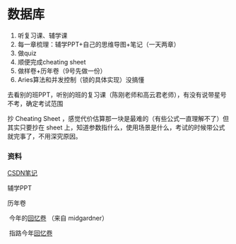 # 数据库

1. 听复习课、辅学课
1. 每一章梳理：辅学PPT+自己的思维导图+笔记（一天两章）
1. 做quiz
1. 顺便完成cheating sheet
1. 做样卷+历年卷（9号先做一份）
1. Aries算法和并发控制（锁的具体实现）没搞懂

去看别的班PPT，听别的班的复习课（陈刚老师和高云君老师），有没有说带星号不考，确定考试范围

抄 Cheating Sheet ，感觉代价估算那一块是最难的（有些公式一直理解不了）但其实只要抄在 sheet 上，知道参数指什么，使用场景是什么，考试的时候带公式就完事了，不用深究原因。

### 资料

[CSDN笔记](http://blog.csdn.net/weixin_45243288/category_11481458.html)

辅学PPT

历年卷

​	今年的[回忆卷](http://www-cc98-org-s.webvpn.zju.edu.cn:8001/topic/5637341) （来自 midgardner）

​	指路今年[回忆卷](https://www.cc98.org/topic/5353011)